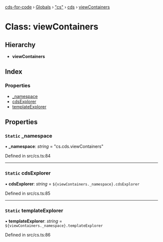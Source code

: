 [cds-for-code](../README.md) › [Globals](../globals.md) › ["cs"](../modules/_cs_.md) › [cds](../modules/_cs_.cds.md) › [viewContainers](_cs_.cds.viewcontainers.md)

# Class: viewContainers

## Hierarchy

* **viewContainers**

## Index

### Properties

* [_namespace](_cs_.cds.viewcontainers.md#static-_namespace)
* [cdsExplorer](_cs_.cds.viewcontainers.md#static-cdsexplorer)
* [templateExplorer](_cs_.cds.viewcontainers.md#static-templateexplorer)

## Properties

### `Static` _namespace

▪ **_namespace**: *string* = "cs.cds.viewContainers"

Defined in src/cs.ts:84

___

### `Static` cdsExplorer

▪ **cdsExplorer**: *string* = `${viewContainers._namespace}.cdsExplorer`

Defined in src/cs.ts:85

___

### `Static` templateExplorer

▪ **templateExplorer**: *string* = `${viewContainers._namespace}.templateExplorer`

Defined in src/cs.ts:86
